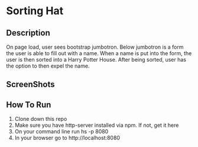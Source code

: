 # Sorting Hat

## Description
On page load, user sees bootstrap jumbotron.  Below jumbotron is a form the user is able to fill out with a name.  When a name is put into the form, the user is then sorted into a Harry Potter House.  After being sorted, user has the option to then expel the name. 

## ScreenShots

## How To Run
1. Clone down this repo
1. Make sure you have http-server installed via npm. If not, get it here
1. On your command line run hs -p 8080
1. In your browser go to http://localhost:8080
